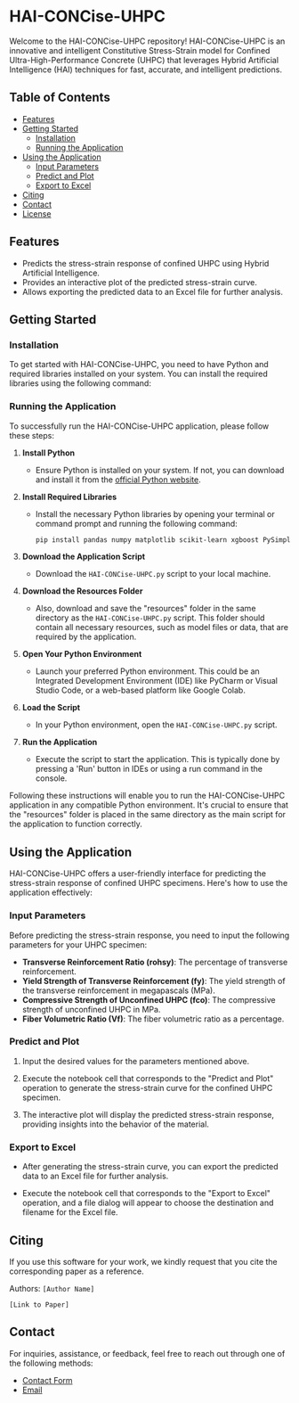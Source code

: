 # HAI-CONCise-UHPC

Welcome to the HAI-CONCise-UHPC repository! HAI-CONCise-UHPC is an innovative and intelligent Constitutive Stress-Strain model for Confined Ultra-High-Performance Concrete (UHPC) that leverages Hybrid Artificial Intelligence (HAI) techniques for fast, accurate, and intelligent predictions.

## Table of Contents
- [Features](#features)
- [Getting Started](#getting-started)
  - [Installation](#installation)
  - [Running the Application](#running-the-application)
- [Using the Application](#using-the-application)
  - [Input Parameters](#input-parameters)
  - [Predict and Plot](#predict-and-plot)
  - [Export to Excel](#export-to-excel)
- [Citing](#citing)
- [Contact](#contact)
- [License](#license)

## Features

- Predicts the stress-strain response of confined UHPC using Hybrid Artificial Intelligence.
- Provides an interactive plot of the predicted stress-strain curve.
- Allows exporting the predicted data to an Excel file for further analysis.

## Getting Started

### Installation

To get started with HAI-CONCise-UHPC, you need to have Python and required libraries installed on your system. You can install the required libraries using the following command:


### Running the Application

To successfully run the HAI-CONCise-UHPC application, please follow these steps:

1. **Install Python**
   - Ensure Python is installed on your system. If not, you can download and install it from the [official Python website](https://www.python.org/).

2. **Install Required Libraries**
   - Install the necessary Python libraries by opening your terminal or command prompt and running the following command:
     ```bash
     pip install pandas numpy matplotlib scikit-learn xgboost PySimpleGUI Pillow
     ```

3. **Download the Application Script**
   - Download the `HAI-CONCise-UHPC.py` script to your local machine.

4. **Download the Resources Folder**
   - Also, download and save the "resources" folder in the same directory as the `HAI-CONCise-UHPC.py` script. This folder should contain all necessary resources, such as model files or data, that are required by the application.

5. **Open Your Python Environment**
   - Launch your preferred Python environment. This could be an Integrated Development Environment (IDE) like PyCharm or Visual Studio Code, or a web-based platform like Google Colab.

6. **Load the Script**
   - In your Python environment, open the `HAI-CONCise-UHPC.py` script.

7. **Run the Application**
   - Execute the script to start the application. This is typically done by pressing a 'Run' button in IDEs or using a run command in the console.

Following these instructions will enable you to run the HAI-CONCise-UHPC application in any compatible Python environment. It's crucial to ensure that the "resources" folder is placed in the same directory as the main script for the application to function correctly.


## Using the Application

HAI-CONCise-UHPC offers a user-friendly interface for predicting the stress-strain response of confined UHPC specimens. Here's how to use the application effectively:

### Input Parameters

Before predicting the stress-strain response, you need to input the following parameters for your UHPC specimen:

- **Transverse Reinforcement Ratio (rohsy)**: The percentage of transverse reinforcement.
- **Yield Strength of Transverse Reinforcement (fy)**: The yield strength of the transverse reinforcement in megapascals (MPa).
- **Compressive Strength of Unconfined UHPC (fco)**: The compressive strength of unconfined UHPC in MPa.
- **Fiber Volumetric Ratio (Vf)**: The fiber volumetric ratio as a percentage.

### Predict and Plot

1. Input the desired values for the parameters mentioned above.

2. Execute the notebook cell that corresponds to the "Predict and Plot" operation to generate the stress-strain curve for the confined UHPC specimen.

3. The interactive plot will display the predicted stress-strain response, providing insights into the behavior of the material.

### Export to Excel

- After generating the stress-strain curve, you can export the predicted data to an Excel file for further analysis.

- Execute the notebook cell that corresponds to the "Export to Excel" operation, and a file dialog will appear to choose the destination and filename for the Excel file.

## Citing

If you use this software for your work, we kindly request that you cite the corresponding paper as a reference.

Authors: `[Author Name]`

`[Link to Paper]`

## Contact

For inquiries, assistance, or feedback, feel free to reach out through one of the following methods:
- [Contact Form](https://www.tadessewakjira.com/Contact)
- [Email](mailto:contact@tadessewakjira.com)

